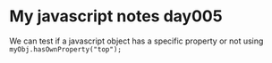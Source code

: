 # My javascript notes day005

We can test if a javascript object has a specific property or not using ```myObj.hasOwnProperty("top");```
